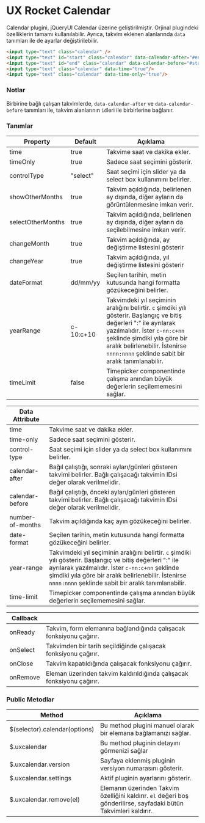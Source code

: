 UX Rocket Calendar
=================
Calendar plugini, jQueryUI Calendar üzerine geliştirilmiştir. Orjinal plugindeki özelliklerin tamamı kullanılabilir. Ayrıca, takvim eklenen alanlarında `data` tanımları ile de ayarlar değiştirilebilir.

```HTML
<input type="text" class="calendar" />
<input type="text" id="start" class="calendar" data-calendar-after="#end" />
<input type="text" id="end" class="calendar" data-calendar-before="#start" />
<input type="text" class="calendar" data-time="true"/>
<input type="text" class="calendar" data-time-only="true"/>
```

### Notlar
Birbirine bağlı çalışan takvimlerde, `data-calendar-after` ve `data-calendar-before` tanımları ile, takvim alanlarının `id`leri ile birbirlerine bağlanır.


### Tanımlar
Property			 | Default			| Açıklama
-------------------- | ---------------- | --------
time                 | true             | Takvime saat ve dakika ekler.
timeOnly             | true             | Sadece saat seçimini gösterir.
controlType          | "select"         | Saat seçimi için slider ya da select box kullanımını belirler.
showOtherMonths      | true             | Takvim açıldığında, belirlenen ay dışında, diğer ayların da görüntülenmesine imkan verir.
selectOtherMonths    | true             | Takvim açıldığında, belirlenen ay dışında, diğer ayların da seçilebilmesine imkan verir.
changeMonth          | true             | Takvim açıldığında, ay değiştirme listesini gösterir
changeYear           | true             | Takvim açıldığında, yıl değiştirme listesini gösterir
dateFormat           | dd/mm/yy         | Seçilen tarihin, metin kutusunda hangi formatta gözükeceğini belirler.
yearRange            | c-10:c+10        | Takvimdeki yıl seçiminin aralığını belirtir. `c` şimdiki yılı gösterir. Başlangıç ve bitiş değerleri ":" ile ayrılarak yazılmalıdır. İster `c-nn:c+nn` şeklinde şimdiki yıla göre bir aralık belirlenebilir. İstenirse `nnnn:nnnn` şeklinde sabit bir aralık tanımlanabilir.
timeLimit            | false            | Timepicker componentinde çalışma anından büyük değerlerin seçilememesini sağlar.


Data Attribute 			   | &nbsp;
-------------------------- | -----
time                       | Takvime saat ve dakika ekler.
time-only                  | Sadece saat seçimini gösterir.
control-type               | Saat seçimi için slider ya da select box kullanımını belirler.
calendar-after             | Bağıl çalıştığı, sonraki ayları/günleri gösteren takvimi belirler. Bağlı çalışacağı takvimin IDsi değer olarak verilmelidir.
calendar-before            | Bağıl çalıştığı, önceki ayları/günleri gösteren takvimi belirler. Bağlı çalışacağı takvimin IDsi değer olarak verilmelidir.
number-of-months           | Takvim açıldığında kaç ayın gözükeceğini belirler.
date-format                | Seçilen tarihin, metin kutusunda hangi formatta gözükeceğini belirler.
year-range                 | Takvimdeki yıl seçiminin aralığını belirtir. `c` şimdiki yılı gösterir. Başlangıç ve bitiş değerleri ":" ile ayrılarak yazılmalıdır. İster `c-nn:c+nn` şeklinde şimdiki yıla göre bir aralık belirlenebilir. İstenirse `nnnn:nnnn` şeklinde sabit bir aralık tanımlanabilir.
time-limit                 | Timepicker componentinde çalışma anından büyük değerlerin seçilememesini sağlar.


Callback 			 | &nbsp;
-------------------- | -----
onReady              | Takvim, form elemanına bağlandığında çalışacak fonksiyonu çağırır.
onSelect             | Takvimden bir tarih seçildiğinde çalışacak fonksiyonu çağırır.
onClose              | Takvim kapatıldığında çalışacak fonksiyonu çağırır.
onRemove             | Eleman üzerinden takvim kaldırıldığında çalışacak fonksiyonu çağırır.


### Public Metodlar
Method						  | Açıklama
----------------------------- | -------------------------------------------------------
$(selector).calendar(options) | Bu method plugini manuel olarak bir elemana bağlamanızı sağlar.
$.uxcalendar                  | Bu method pluginin detayını görmenizi sağlar
$.uxcalendar.version          | Sayfaya eklenmiş pluginin versiyon numarasını gösterir.
$.uxcalendar.settings         | Aktif pluginin ayarlarını gösterir.
$.uxcalendar.remove(el)       | Elemanın üzerinden Takvim özelliğini kaldırır. `el` değeri boş gönderilirse, sayfadaki bütün Takvimleri kaldırır.
